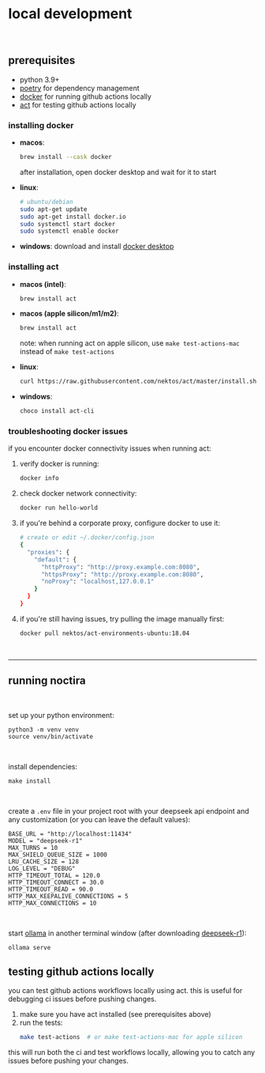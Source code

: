 # local development

<br>

## prerequisites

- python 3.9+
- [poetry](https://python-poetry.org/) for dependency management
- [docker](https://www.docker.com/) for running github actions locally
- [act](https://github.com/nektos/act) for testing github actions locally

### installing docker

- **macos**:
  ```bash
  brew install --cask docker
  ```
  after installation, open docker desktop and wait for it to start

- **linux**:
  ```bash
  # ubuntu/debian
  sudo apt-get update
  sudo apt-get install docker.io
  sudo systemctl start docker
  sudo systemctl enable docker
  ```

- **windows**:
  download and install [docker desktop](https://www.docker.com/products/docker-desktop)

### installing act

- **macos (intel)**:
  ```bash
  brew install act
  ```

- **macos (apple silicon/m1/m2)**:
  ```bash
  brew install act
  ```
  note: when running act on apple silicon, use `make test-actions-mac` instead of `make test-actions`

- **linux**:
  ```bash
  curl https://raw.githubusercontent.com/nektos/act/master/install.sh | sudo bash
  ```

- **windows**:
  ```bash
  choco install act-cli
  ```

### troubleshooting docker issues

if you encounter docker connectivity issues when running act:

1. verify docker is running:
   ```bash
   docker info
   ```

2. check docker network connectivity:
   ```bash
   docker run hello-world
   ```

3. if you're behind a corporate proxy, configure docker to use it:
   ```bash
   # create or edit ~/.docker/config.json
   {
     "proxies": {
       "default": {
         "httpProxy": "http://proxy.example.com:8080",
         "httpsProxy": "http://proxy.example.com:8080",
         "noProxy": "localhost,127.0.0.1"
       }
     }
   }
   ```

4. if you're still having issues, try pulling the image manually first:
   ```bash
   docker pull nektos/act-environments-ubuntu:18.04
   ```

<br>

---

## running noctira

<br>

set up your python environment:

```shell
python3 -m venv venv
source venv/bin/activate
```

<br>

install dependencies:

```shell
make install
```

<br>

create a `.env` file in your project root with your deepseek api endpoint and any customization (or you can leave the default values):

```shell
BASE_URL = "http://localhost:11434"
MODEL = "deepseek-r1"
MAX_TURNS = 10
MAX_SHIELD_QUEUE_SIZE = 1000
LRU_CACHE_SIZE = 128
LOG_LEVEL = "DEBUG"
HTTP_TIMEOUT_TOTAL = 120.0
HTTP_TIMEOUT_CONNECT = 30.0
HTTP_TIMEOUT_READ = 90.0
HTTP_MAX_KEEPALIVE_CONNECTIONS = 5
HTTP_MAX_CONNECTIONS = 10

```

<br>

start [ollama](https://ollama.com/) in another terminal window (after downloading [deepseek-r1](https://ollama.com/library/deepseek-r1)):

```shell
ollama serve
```

## testing github actions locally

you can test github actions workflows locally using act. this is useful for debugging ci issues before pushing changes.

1. make sure you have act installed (see prerequisites above)
2. run the tests:
   ```bash
   make test-actions  # or make test-actions-mac for apple silicon
   ```

this will run both the ci and test workflows locally, allowing you to catch any issues before pushing your changes.
